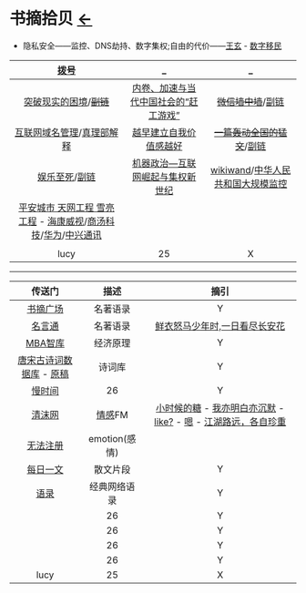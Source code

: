 <style type="text/css">
#content {margin-left: 20px;}
#content table {width:1300px;}
</style>

# 书摘拾贝  [←](index.md)

- 隐私安全——监控、DNS劫持、数字集权;自由的代价——[王玄](https://blog.wangxuan.name/) - [数字移民](https://blog.shuziyimin.org/)

| [拨号](../navigation.md) | _ | _ |
|:---:|:---:|:---:|
| [突破现实的困境](https://cdn.jsdelivr.net/gh/AmbroseRen/Picture@master/book/Method/%E7%AA%81%E7%A0%B4%E7%8E%B0%E5%AE%9E%E7%9A%84%E5%9B%B0%E5%A2%83%EF%BC%9A%E8%B6%8B%E5%8A%BF%E3%80%81%E7%A6%80%E8%B5%8B%E4%B8%8E%E4%BC%81%E4%B8%9A%E5%AE%B6%E7%9A%84%E5%A4%A7%E6%88%98%E7%95%A5%20-%20%E5%85%8B%E9%87%8C%E6%96%AF%C2%B7%E5%B8%83%E6%8B%89%E5%BE%B7%E5%88%A9%20&%20%E8%B4%BA%E7%9D%A6%E5%BB%B7%20&%20%E6%96%AF%E6%96%87%C2%B7%E6%96%AF%E5%AF%86%E7%89%B9.pdf)/~~[副链](http://reader.epubee.com/books/mobile/80/800e5427f8167a4563c9b79dd66ad96b/text00011.html)~~ | [内卷、加速与当代中国社会的“赶工游戏”](https://jingine.com/9309) | ~~[微信墙中墙](https://www.darmau.com/inside-wechat-wall/)~~/[副链](https://medium.com/@darmau/inside-wechat-wall-76d357158d0c) |
| [互联网域名管理](https://dmesg.app/domain-lucky-too-lucky.html)/[真理部解释](https://www.zhihu.com/question/41864611) | [越早建立自我价值感越好](https://www.douban.com/note/800445906/) | ~~[一篇轰动全国的猛文](https://zhengqiang.blog.csdn.net/article/details/46410971)~~/[副链](../Doc/article/一篇轰动全国的猛文.md) |
| [娱乐至死](https://blog.csdn.net/gt9000/article/details/85991150)/[副链](../Doc/article/娱乐至死.md) | [机器政治—互联网崛起与集权新世纪](https://www.caa-ins.org/archives/3665) | [wikiwand](https://www.wikiwand.com/)/[中华人民共和国大规模监控](https://www.wikiwand.com/zh-cn/中华人民共和国大规模监控) |
| [平安城市 天网工程 雪亮工程](https://zh.wikipedia.org/wiki/中华人民共和国大规模监控) - [海康威视](https://zh.wikipedia.org/wiki/海康威视)/[商汤科技](https://zh.wikipedia.org/wiki/商汤科技)/[华为](https://zh.wikipedia.org/wiki/华为)/[中兴通讯](https://zh.wikipedia.org/wiki/中兴通讯) | []() | []() |
| []() | []() | []() |
| lucy | 25 | X |

- - -

| 传送门 | 描述 | 摘引 |
|:---:|:---:|:---:|
| [书摘广场](https://memo.bookfere.com/community/posts) | 名著语录 | Y |
| [名言通](https://www.mingyantong.com/) | 名著语录 | [鲜衣怒马少年时,一日看尽长安花](https://www.mingyantong.com/ju/2873410) |
| [MBA智库](https://wiki.mbalib.com/wiki/%E9%A6%96%E9%A1%B5) | 经济原理 | Y |
| [唐宋古诗词数据库](https://shici.store/huajianji/) - [原稿](https://github.com/chinese-poetry/chinese-poetry) | 诗词库 | Y |
| [慢时间](http://www.manshijian.com/) | 26 | Y |
| [清沫网](https://www.qingmo.net/) | [情感](https://www.qingmo.net/qingganfm)FM | [小时候的糖](https://www.qingmo.net/article/26975.html) - [我亦明白亦沉默](https://www.qingmo.net/article/7352.html) - [like?](https://www.qingmo.net/article/15751.html) - [嗯](https://www.qingmo.net/article/24145.html) - [江湖路远，各自珍重](https://www.qingmo.net/article/22282.html) |
| [无法注册](http://www.wufazhuce.com/) | emotion(感情) |  |
| [每日一文](https://meiriyiwen.com/random) | 散文片段 | Y |
| [语录](https://www.lz13.cn/jingdianyulu/20872.html) | 经典网络语录 | Y |
| []() | 26 | Y |
| []() | 26 | Y |
| []() | 26 | Y |
| []() | 26 | Y |
| lucy | 25 | X |

